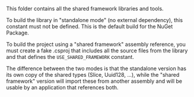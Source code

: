This folder contains all the shared framework libraries and tools.

To build the library in "standalone mode" (no external dependency), this constant must not be defined. This is the default build for the NuGet Package.

To build the project using a "shared framework" assembly reference, you must create a fake .csproj that includes all the source files from the library and that defines the `USE_SHARED_FRAMEWORK` constant.

The difference between the two modes is that the standalone version has its own copy of the shared types (Slice, Uuid128, ...), while the "shared framework" version will import these from another assembly and will be usable by an application that references both.

